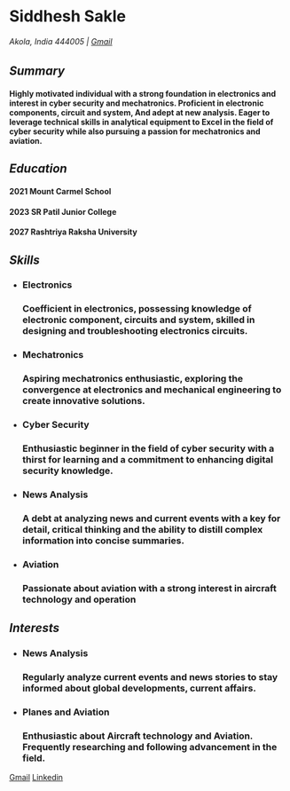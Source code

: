 # Siddhesh Sakle #
###### Akola, India 444005 |  [Gmail](siddheshsakle@gmail.com) ######

## ***Summary*** ##

#### Highly motivated individual with a strong foundation in electronics and interest in cyber security and mechatronics. Proficient in electronic components, circuit and system, And adept at new analysis. Eager to leverage technical skills in analytical equipment to Excel in the field of cyber security while also pursuing a passion for mechatronics and aviation. ####
 
## ***Education*** ##

#### 2021                       Mount Carmel School ####
#### 2023                       SR Patil Junior College ####
#### 2027                       Rashtriya Raksha University ####
 
## ***Skills*** ##

- ### Electronics ###
	### Coefficient in electronics, possessing knowledge of electronic component, circuits and system, skilled in designing and troubleshooting electronics circuits. ###

- ### Mechatronics ####
	### Aspiring mechatronics enthusiastic, exploring the convergence at electronics and mechanical engineering to create innovative solutions. ###

- ### Cyber Security ###
	### Enthusiastic beginner in the field of cyber security with a thirst for learning and a commitment to enhancing digital security knowledge. ###


- ### News Analysis ###
	### A debt at analyzing news and current events with a key for detail, critical thinking and the ability to distill complex information into concise summaries. ###

- ### Aviation ###
	### Passionate about aviation with a strong interest in aircraft technology and operation ###


## ***Interests*** ##

- ### News Analysis ###
	### Regularly analyze current events and news stories to stay informed about global developments, current affairs. ###

- ### Planes and Aviation ###
	### Enthusiastic about Aircraft technology and Aviation. Frequently researching and following advancement in the field.



[Gmail](siddheshsakle@gmail.com)  [Linkedin](https://www.linkedin.com/in/siddhesh-sakle-47777327a/) 

